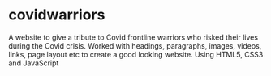 # covidwarriors
A website to give a tribute to Covid frontline warriors who risked their lives during the Covid crisis.
Worked with headings, paragraphs, images, videos, links, page layout etc to create a good looking website. Using HTML5, CSS3 and JavaScript
